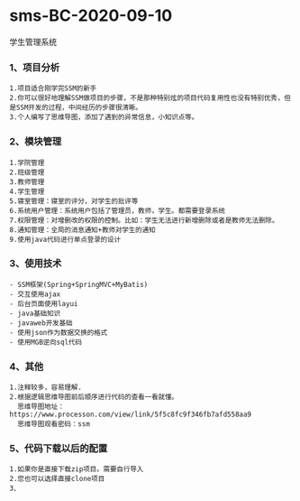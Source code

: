 # sms-BC-2020-09-10
学生管理系统

### 1、项目分析
    1.项目适合刚学完SSM的新手
    2.你可以很好地理解SSM做项目的步骤，不是那种特别炫的项目代码复用性也没有特别优秀，但是SSM开发的过程，中间经历的步骤很清晰。
    3.个人编写了思维导图，添加了遇到的异常信息，小知识点等。
    
### 2、模块管理
    1.学院管理
    2.班级管理
    3.教师管理
    4.学生管理
    5.寝室管理：寝室的评分，对学生的批评等
    6.系统用户管理：系统用户包括了管理员，教师，学生。都需要登录系统
    7.权限管理：对增删改的权限的控制。比如：学生无法进行新增删除或者是教师无法删除。
    8.通知管理：全局的消息通知+教师对学生的通知
    9.使用java代码进行单点登录的设计
    
### 3、使用技术
    - SSM框架(Spring+SpringMVC+MyBatis)
    - 交互使用ajax
    - 后台页面使用layui
    - java基础知识
    - javaweb开发基础
    - 使用json作为数据交换的格式
    - 使用MGB逆向sql代码

### 4、其他
    1.注释较多，容易理解.
    2.根据逻辑思维导图前后顺序进行代码的查看一看就懂。
      思维导图地址：https://www.processon.com/view/link/5f5c8fc9f346fb7afd558aa9
      思维导图观看密码：ssm
      
### 5、代码下载以后的配置
    1.如果你是直接下载zip项目。需要自行导入
    2.您也可以选择直接clone项目
    3、
    




